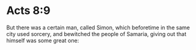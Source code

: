 # Acts 8:9

But there was a certain man, called Simon, which beforetime in the same city used sorcery, and bewitched the people of Samaria, giving out that himself was some great one: